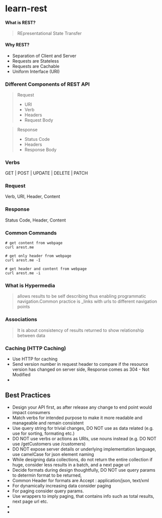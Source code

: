 # learn-rest

#### What is REST?
> REpresentational State Transfer

#### Why REST?
* Separation of Client and Server
* Requests are Stateless
* Requests are Cachable
* Uniform Interface (URI)

### Different Components of REST API
> Request
 > * URI
 > * Verb
 > * Headers
 > * Request Body

> Response
 > * Status Code
 > * Headers
 > * Response Body


### Verbs
GET | POST | UPDATE | DELETE | PATCH

### Request 
Verb, URI, Header, Content 

### Response 
Status Code, Header,  Content

### Common Commands
```linux
# get content from webpage
curl arest.me

# get only header from webpage
curl arest.me -I

# get header and content from webpage
curl arest.me -i

```
### What is Hypermedia
> allows results to be self describing thus enabling programmatic navigation.Common practice is \_links with urls to different navigation points
> 
 
### Associations
> It is about consistency of results returned to show relationship between data


### Caching (HTTP Caching)
* Use HTTP for caching
* Send version number in request header to compare if the resource version has changed on server side, Response comes as 304 - Not Modified
* 

## Best Practices
* Design your API first, as after release any change to end point would impact consumers
* Match verbs for intended purpose to make it more readable and manageable and remain consistent
* Use query string for trivial changes, DO NOT use as data related (e.g. use for sorting, formating etc.)
* DO NOT use verbs or actions as URIs, use nouns instead (e.g. DO NOT use /getCustomers use /customers)
* DO NOT expose server details or underlying implementation language, use camelCase for json element naming
* While designing data collections, do not return the entire collection if huge, consider less results in a batch, and a next page url
* Decide formats during design thoughtfully, DO NOT use query params to determin format to be returned, 
* Common Header for formats are Accept : application/json, text/xml
* For dynamically increasing data consider paging
* For paging consider query params. 
* Use wrappers to imply paging, that contains info such as total results, next page url etc. 
* 
* 
